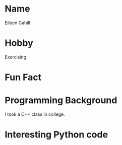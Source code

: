 # Name
Eileen Cahill

# Hobby
Exercising

# Fun Fact


# Programming Background
I took a C++ class in college.

# Interesting Python code
```python

```